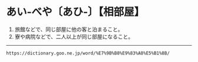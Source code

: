 # あい‐べや〔あひ‐〕【相部屋】

1. 旅館などで、同じ部屋に他の客と泊まること。
2. 寮や病院などで、二人以上が同じ部屋になること。

---
`https://dictionary.goo.ne.jp/word/%E7%9B%B8%E9%83%A8%E5%B1%8B/`